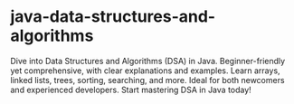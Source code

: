 # java-data-structures-and-algorithms
 Dive into Data Structures and Algorithms (DSA) in Java. Beginner-friendly yet comprehensive, with clear explanations and examples. Learn arrays, linked lists, trees, sorting, searching, and more. Ideal for both newcomers and experienced developers. Start mastering DSA in Java today!
